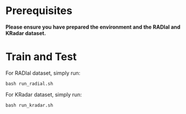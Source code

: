 # Prerequisites

**Please ensure you have prepared the environment and the RADIal and KRadar dataset.**

# Train and Test
For RADIal dataset, simply run:
```
bash run_radial.sh
```

For KRadar dataset, simply run:
```
bash run_kradar.sh
```

